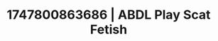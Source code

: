 ---
categories:
- Softcore narrative
- Sensual selfie
- Cuckold kink
- Latina
- AI girlfriend fantasy
image: /assets/images/1747800863686.jpg
layout: post
seo:
  description: Featured content with premium ABDL Play, Scat Fetish. HD images available.
  keywords: ABDL Play, Scat Fetish
  og_image: /assets/images/1747800863686.jpg
  schema_type: VisualArtwork
tags:
- ABDL Play
- Scat Fetish
- '#1747800863686'
title: 1747800863686 | ABDL Play Scat Fetish
---